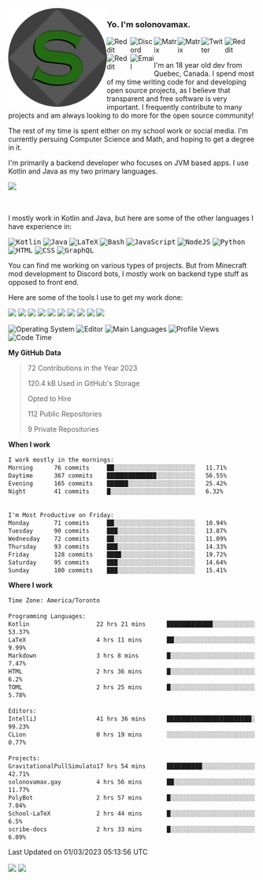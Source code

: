<img align="left" alt="Avatar" width="200px" src="https://raw.githubusercontent.com/solonovamax/solonovamax/main/solonovamax-circle.png" />

### Yo. I'm solonovamax.

<a href="https://gitlab.com/solonovamax">
    <img align="left" alt="Reddit" width="48px" src="https://img.icons8.com/color/2x/gitlab.png">
</a>

<a href="https://discord.solonovamax.gay">
    <img align="left" alt="Discord" width="48px" src="https://img.icons8.com/color/2x/discord-logo.png">
</a>

<a href="https://matrix.to/#/@solonovamax:matrix.org?#gh-light-mode-only">
    <img align="left" alt="Matrix" width="48px" src="https://img.icons8.com/000000/material/2x/matrix-logo.png">
</a>
<a href="https://matrix.to/#/@solonovamax:matrix.org?#gh-dark-mode-only">
    <img align="left" alt="Matrix" width="48px" src="https://img.icons8.com/FFFFFF/material/2x/matrix-logo.png">
</a>

<a href="https://twitter.com/solonovamax">
    <img align="left" alt="Twitter" width="48px" src="https://img.icons8.com/color/2x/twitter.png">
</a>

<!-- <a href="https://twitch.tv/solonovamax">
    <img align="left" alt="Twitch" width="48px" src="https://img.icons8.com/color/2x/twitch.png">
</a> -->

<a href="https://reddit.com/u/solonovamax">
    <img align="left" alt="Reddit" width="48px" src="https://img.icons8.com/color/2x/reddit.png">
</a>

<a href="https://www.youtube.com/channel/UCTxCeyGu41WfEBT8mXpjHMA">
    <img align="left" alt="Reddit" width="48px" src="https://img.icons8.com/color/2x/youtube.png">
</a>

<a href="mailto:solonovamax@12oclockpoint.com">
    <img align="left" alt="Email" width="48px" src="https://img.icons8.com/fluency/2x/mail.png">
</a>

<!-- <a href="https://open.spotify.com/user/solonovamax">
    <img align="left" alt="Spotify" width="48px" src="https://img.icons8.com/color/2x/spotify.png">
</a> -->

<br/>
<br/>

I'm an 18 year old dev from Quebec, Canada.
I spend most of my time writing code for and developing open source projects, as I believe that transparent and free software is very important.
I frequently contribute to many projects and am always looking to do more for the open source community!

The rest of my time is spent either on my school work or social media. I'm currently persuing Computer Science and Math, and hoping to get a degree in it.

I'm primarily a backend developer who focuses on JVM based apps. I use Kotlin and Java as my two primary languages.


<a href="https://github.com/ryo-ma/github-profile-trophy"><img src="https://github-profile-trophy.vercel.app/?username=solonovamax&margin-w=15&row=1"/></a> 

<br/>

I mostly work in Kotlin and Java, but here are some of the other languages I have experience in:

<kbd><img height="32" alt="Kotlin" src="https://img.icons8.com/color/1x/kotlin.png"></kbd>
<kbd><img height="32" alt="Java" src="https://img.icons8.com/color/1x/java-coffee-cup-logo.png"></kbd>
<kbd><img height="32" alt="LaTeX" src="https://img.icons8.com/color/1x/latex.png"></kbd>
<kbd><img height="32" alt="Bash" src="https://img.icons8.com/color/1x/console.png"></kbd>
<kbd><img height="32" alt="JavaScript" src="https://img.icons8.com/color/1x/javascript.png"></kbd>
<kbd><img height="32" alt="NodeJS" src="https://img.icons8.com/color/1x/nodejs.png"></kbd>
<kbd><img height="32" alt="Python" src="https://img.icons8.com/color/1x/python.png"></kbd>
<kbd><img height="32" alt="HTML" src="https://img.icons8.com/color/1x/html-5.png"></kbd>
<kbd><img height="32" alt="CSS" src="https://img.icons8.com/color/1x/css3.png"></kbd>
<kbd><img height="32" alt="GraphQL" src="https://img.icons8.com/color/1x/graphql.png"></kbd>

You can find me working on various types of projects.
But from Minecraft mod development to Discord bots, I mostly work on backend type stuff as opposed to front end.

Here are some of the tools I use to get my work done:

<kbd><img height="32" src="https://img.icons8.com/color/2x/intellij-idea.png"></kbd>
<kbd><img height="32" src="https://img.icons8.com/color/2x/linux.png"></kbd>
<kbd><img height="32" src="https://img.icons8.com/fluent/2x/console.png"></kbd>
<kbd><img height="32" src="https://img.icons8.com/color/2x/open-source.png"></kbd>
<kbd><img height="32" src="https://img.icons8.com/color/2x/git.png"></kbd>
<kbd><img height="32" src="https://img.icons8.com/color/2x/docker.png"></kbd>
<kbd><img height="32" src="https://img.icons8.com/color/2x/mongodb.png"></kbd>
<kbd><img height="32" src="https://img.icons8.com/color/2x/nginx.png"></kbd>
<a href="?#gh-light-mode-only"><kbd><img height="32" src="https://img.icons8.com/metro/2x/mysql.png"></kbd></a>
<a href="?#gh-dark-mode-only"><kbd><img height="32" src="https://img.icons8.com/FFFFFF/metro/2x/mysql.png"></kbd></a>

![Operating System](https://img.shields.io/badge/OS-Arch%20Linux-informational?style=for-the-badge&logo=Arch%20Linux&logoColor=white&color=007ec6)
![Editor](https://img.shields.io/badge/Editor-IntelliJ%20Idea-informational?style=for-the-badge&logo=IntelliJ%20Idea&logoColor=white&color=007ec6)
![Main Languages](https://img.shields.io/badge/Main%20Languages-Java%20%26%20Kotlin-informational?style=for-the-badge&logo=Java&logoColor=white&color=007ec6)
![Profile Views](https://komarev.com/ghpvc/?username=solonovamax&color=blue&style=for-the-badge)
![Code Time](https://img.shields.io/endpoint?url=https://wakapi.dev/api/compat/shields/v1/solonovamax/interval:all_time&label=Code%20Time&style=for-the-badge&color=blue)

<!--START_SECTION:waka-->
**My GitHub Data**

> 72 Contributions in the Year 2023
> 
> 120.4 kB Used in GitHub's Storage
> 
> Opted to Hire
> 
> 112 Public Repositories
> 
> 9 Private Repositories
> 
**When I work** 

```text
I work mostly in the mornings: 
Morning      76 commits     ██░░░░░░░░░░░░░░░░░░░░░░░   11.71% 
Daytime      367 commits    ██████████████░░░░░░░░░░░   56.55% 
Evening      165 commits    ██████░░░░░░░░░░░░░░░░░░░   25.42% 
Night        41 commits     █░░░░░░░░░░░░░░░░░░░░░░░░   6.32%


I'm Most Productive on Friday: 
Monday       71 commits     ██░░░░░░░░░░░░░░░░░░░░░░░   10.94% 
Tuesday      90 commits     ███░░░░░░░░░░░░░░░░░░░░░░   13.87% 
Wednesday    72 commits     ██░░░░░░░░░░░░░░░░░░░░░░░   11.09% 
Thursday     93 commits     ███░░░░░░░░░░░░░░░░░░░░░░   14.33% 
Friday       128 commits    ████░░░░░░░░░░░░░░░░░░░░░   19.72% 
Saturday     95 commits     ███░░░░░░░░░░░░░░░░░░░░░░   14.64% 
Sunday       100 commits    ███░░░░░░░░░░░░░░░░░░░░░░   15.41%

```


**Where I work** 

```text
Time Zone: America/Toronto

Programming Languages: 
Kotlin                   22 hrs 21 mins      █████████████░░░░░░░░░░░░   53.37% 
LaTeX                    4 hrs 11 mins       ██░░░░░░░░░░░░░░░░░░░░░░░   9.99% 
Markdown                 3 hrs 8 mins        █░░░░░░░░░░░░░░░░░░░░░░░░   7.47% 
HTML                     2 hrs 36 mins       █░░░░░░░░░░░░░░░░░░░░░░░░   6.2% 
TOML                     2 hrs 25 mins       █░░░░░░░░░░░░░░░░░░░░░░░░   5.78%

Editors: 
IntelliJ                 41 hrs 36 mins      ████████████████████████░   99.23% 
CLion                    0 hrs 19 mins       ░░░░░░░░░░░░░░░░░░░░░░░░░   0.77%

Projects: 
GravitationalPullSimulato17 hrs 54 mins      ██████████░░░░░░░░░░░░░░░   42.71% 
solonovamax.gay          4 hrs 56 mins       ██░░░░░░░░░░░░░░░░░░░░░░░   11.77% 
PolyBot                  2 hrs 57 mins       █░░░░░░░░░░░░░░░░░░░░░░░░   7.04% 
School-LaTeX             2 hrs 44 mins       █░░░░░░░░░░░░░░░░░░░░░░░░   6.5% 
scribe-docs              2 hrs 33 mins       █░░░░░░░░░░░░░░░░░░░░░░░░   6.09%

```


 Last Updated on 01/03/2023 05:13:56 UTC
<!--END_SECTION:waka-->

<div style="white-space:nowrap;width:100%;position: relative;display: inline-block">
<img align="center" src="https://github-readme-stats.vercel.app/api?username=solonovamax&custom_title=solonovamax%27s%20Github%20Stats&langs_count=5&include_all_commits=true&count_private=true&show_icons=true&theme=github_dark"/>
<img align="center" src="https://github-readme-stats.vercel.app/api/wakatime?api_domain=wakapi.dev&username=solonovamax&range=last_30_days&custom_title=solonovamax%27s+Primary+Languages+%28Last+Month%29&langs_count=10&show_icons=true&theme=github_dark"/>
</div>
